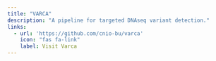```yaml
---
title: "VARCA"
description: "A pipeline for targeted DNAseq variant detection."
links:
  - url: 'https://github.com/cnio-bu/varca'
    icon: "fas fa-link"
    label: Visit Varca
---
```

